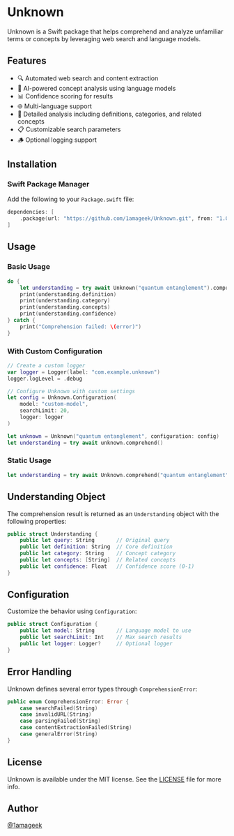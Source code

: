 # Unknown

Unknown is a Swift package that helps comprehend and analyze unfamiliar terms or concepts by leveraging web search and language models.

## Features

- 🔍 Automated web search and content extraction
- 🤖 AI-powered concept analysis using language models
- 📊 Confidence scoring for results
- 🌐 Multi-language support
- 📝 Detailed analysis including definitions, categories, and related concepts
- 📋 Customizable search parameters
- 🪵 Optional logging support


## Installation

### Swift Package Manager

Add the following to your `Package.swift` file:

```swift
dependencies: [
    .package(url: "https://github.com/1amageek/Unknown.git", from: "1.0.0")
]
```

## Usage

### Basic Usage

```swift
do {
    let understanding = try await Unknown("quantum entanglement").comprehend()
    print(understanding.definition)
    print(understanding.category)
    print(understanding.concepts)
    print(understanding.confidence)
} catch {
    print("Comprehension failed: \(error)")
}
```

### With Custom Configuration

```swift
// Create a custom logger
var logger = Logger(label: "com.example.unknown")
logger.logLevel = .debug

// Configure Unknown with custom settings
let config = Unknown.Configuration(
    model: "custom-model",
    searchLimit: 20,
    logger: logger
)

let unknown = Unknown("quantum entanglement", configuration: config)
let understanding = try await unknown.comprehend()
```

### Static Usage

```swift
let understanding = try await Unknown.comprehend("quantum entanglement")
```

## Understanding Object

The comprehension result is returned as an `Understanding` object with the following properties:

```swift
public struct Understanding {
    public let query: String       // Original query
    public let definition: String  // Core definition
    public let category: String    // Concept category
    public let concepts: [String]  // Related concepts
    public let confidence: Float   // Confidence score (0-1)
}
```

## Configuration

Customize the behavior using `Configuration`:

```swift
public struct Configuration {
    public let model: String       // Language model to use
    public let searchLimit: Int    // Max search results
    public let logger: Logger?     // Optional logger
}
```

## Error Handling

Unknown defines several error types through `ComprehensionError`:

```swift
public enum ComprehensionError: Error {
    case searchFailed(String)
    case invalidURL(String)
    case parsingFailed(String)
    case contentExtractionFailed(String)
    case generalError(String)
}
```


## License

Unknown is available under the MIT license. See the [LICENSE](LICENSE) file for more info.

## Author

[@1amageek](https://github.com/1amageek)
